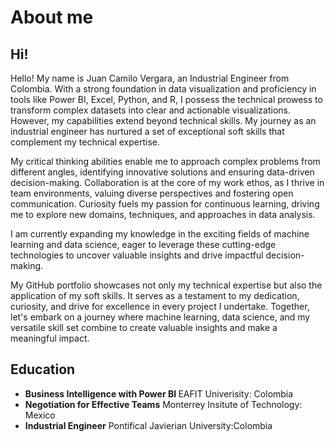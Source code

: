 <h1>About me</h1>


<h2>Hi!</h2>
Hello! My name is Juan Camilo Vergara, an Industrial Engineer from Colombia. With a strong foundation in data visualization and proficiency in tools like Power BI, Excel, Python, and R, I possess the technical prowess to transform complex datasets into clear and actionable visualizations. However, my capabilities extend beyond technical skills. My journey as an industrial engineer has nurtured a set of exceptional soft skills that complement my technical expertise.

My critical thinking abilities enable me to approach complex problems from different angles, identifying innovative solutions and ensuring data-driven decision-making. Collaboration is at the core of my work ethos, as I thrive in team environments, valuing diverse perspectives and fostering open communication. Curiosity fuels my passion for continuous learning, driving me to explore new domains, techniques, and approaches in data analysis.

I am currently expanding my knowledge in the exciting fields of machine learning and data science, eager to leverage these cutting-edge technologies to uncover valuable insights and drive impactful decision-making.

My GitHub portfolio showcases not only my technical expertise but also the application of my soft skills. It serves as a testament to my dedication, curiosity, and drive for excellence in every project I undertake. Together, let's embark on a journey where machine learning, data science, and my versatile skill set combine to create valuable insights and make a meaningful impact.
<br />

<h2>Education</h2>

- <b>Business Intelligence with Power BI </b> EAFIT Univerisity: Colombia
- <b>Negotiation for Effective Teams</b> Monterrey Insitute of Technology: Mexico
- <b>Industrial Engineer</b> Pontifical Javierian University:Colombia

